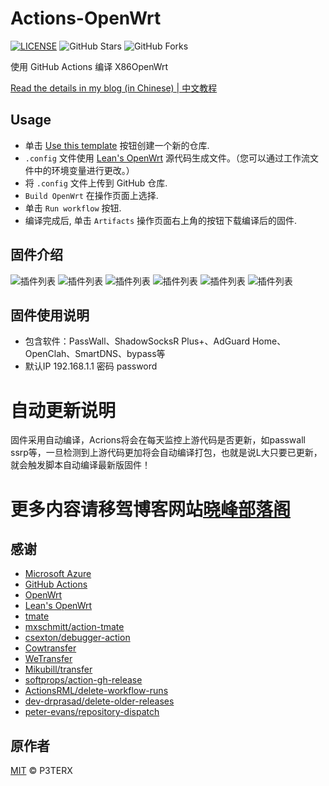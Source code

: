 # Actions-OpenWrt

[![LICENSE](https://img.shields.io/github/license/mashape/apistatus.svg?style=flat-square&label=LICENSE)](https://github.com/P3TERX/Actions-OpenWrt/blob/master/LICENSE)
![GitHub Stars](https://img.shields.io/github/stars/P3TERX/Actions-OpenWrt.svg?style=flat-square&label=Stars&logo=github)
![GitHub Forks](https://img.shields.io/github/forks/P3TERX/Actions-OpenWrt.svg?style=flat-square&label=Forks&logo=github)

使用 GitHub Actions 编译 X86OpenWrt

[Read the details in my blog (in Chinese) | 中文教程](https://p3terx.com/archives/build-openwrt-with-github-actions.html)

## Usage

- 单击 [Use this template](https://github.com/P3TERX/Actions-OpenWrt/generate) 按钮创建一个新的仓库.
-  `.config` 文件使用 [Lean's OpenWrt](https://github.com/coolsnowwolf/lede) 源代码生成文件。（您可以通过工作流文件中的环境变量进行更改。）
- 将 `.config` 文件上传到 GitHub 仓库.
-  `Build OpenWrt` 在操作页面上选择.
- 单击 `Run workflow` 按钮.
- 编译完成后, 单击 `Artifacts` 操作页面右上角的按钮下载编译后的固件.

## 固件介绍

![插件列表](https://cdn.jsdelivr.net/gh/wxfyes/x86openwrt/img/l.png)
![插件列表](https://cdn.jsdelivr.net/gh/wxfyes/x86openwrt/img/2.png)
![插件列表](https://cdn.jsdelivr.net/gh/wxfyes/x86openwrt/img/3.png)
![插件列表](https://cdn.jsdelivr.net/gh/wxfyes/x86openwrt/img/4.png)
![插件列表](https://cdn.jsdelivr.net/gh/wxfyes/x86openwrt/img/5.png)
![插件列表](https://cdn.jsdelivr.net/gh/wxfyes/x86openwrt/img/6.png)

## 固件使用说明
- 包含软件：PassWall、ShadowSocksR Plus+、AdGuard Home、OpenClah、SmartDNS、bypass等
- 默认IP 192.168.1.1  密码 password
# 自动更新说明
固件采用自动编译，Acrions将会在每天监控上游代码是否更新，如passwall ssrp等，一旦检测到上游代码更加将会自动编译打包，也就是说L大只要已更新，就会触发脚本自动编译最新版固件！
# 更多内容请移驾博客网站[晓峰部落阁](https://wxf2088.xyz)

## 感谢

- [Microsoft Azure](https://azure.microsoft.com)
- [GitHub Actions](https://github.com/features/actions)
- [OpenWrt](https://github.com/openwrt/openwrt)
- [Lean's OpenWrt](https://github.com/coolsnowwolf/lede)
- [tmate](https://github.com/tmate-io/tmate)
- [mxschmitt/action-tmate](https://github.com/mxschmitt/action-tmate)
- [csexton/debugger-action](https://github.com/csexton/debugger-action)
- [Cowtransfer](https://cowtransfer.com)
- [WeTransfer](https://wetransfer.com/)
- [Mikubill/transfer](https://github.com/Mikubill/transfer)
- [softprops/action-gh-release](https://github.com/softprops/action-gh-release)
- [ActionsRML/delete-workflow-runs](https://github.com/ActionsRML/delete-workflow-runs)
- [dev-drprasad/delete-older-releases](https://github.com/dev-drprasad/delete-older-releases)
- [peter-evans/repository-dispatch](https://github.com/peter-evans/repository-dispatch)

## 原作者

[MIT](https://github.com/P3TERX/Actions-OpenWrt/blob/main/LICENSE) © P3TERX
